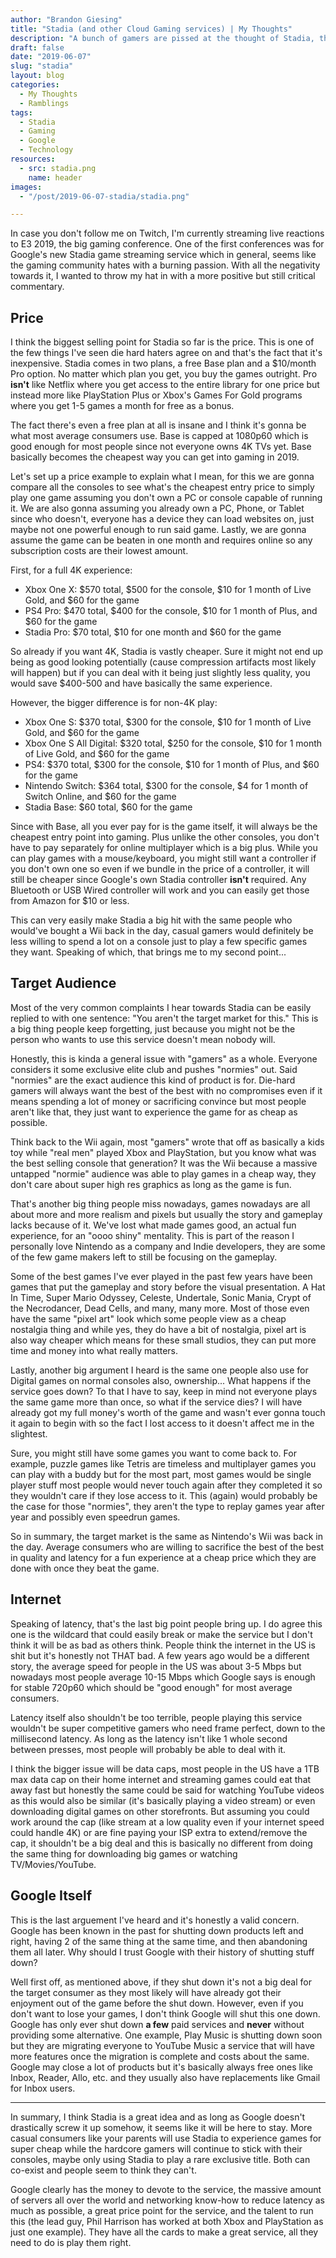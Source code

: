 ```yaml
---
author: "Brandon Giesing"
title: "Stadia (and other Cloud Gaming services) | My Thoughts"
description: "A bunch of gamers are pissed at the thought of Stadia, this is my hot take about why they shouldn't be."
draft: false
date: "2019-06-07"
slug: "stadia"
layout: blog
categories:
  - My Thoughts
  - Ramblings
tags:
  - Stadia
  - Gaming
  - Google
  - Technology
resources:
  - src: stadia.png
    name: header
images:
  - "/post/2019-06-07-stadia/stadia.png"

---
```


In case you don't follow me on Twitch, I'm currently streaming live reactions to E3 2019, the big gaming conference. One of the first conferences was for Google's new Stadia game streaming service which in general, seems like the gaming community hates with a burning passion. With all the negativity towards it, I wanted to throw my hat in with a more positive but still critical commentary.

## Price
I think the biggest selling point for Stadia so far is the price. This is one of the few things I've seen die hard haters agree on and that's the fact that it's inexpensive. Stadia comes in two plans, a free Base plan and a $10/month Pro option. No matter which plan you get, you buy the games outright. Pro **isn't** like Netflix where you get access to the entire library for one price but instead more like PlayStation Plus or Xbox's Games For Gold programs where you get 1-5 games a month for free as a bonus. 

The fact there's even a free plan at all is insane and I think it's gonna be what most average consumers use. Base is capped at 1080p60 which is good enough for most people since not everyone owns 4K TVs yet. Base basically becomes the cheapest way you can get into gaming in 2019.

Let's set up a price example to explain what I mean, for this we are gonna compare all the consoles to see what's the cheapest entry price to simply play one game assuming you don't own a PC or console capable of running it. We are also gonna assuming you already own a PC, Phone, or Tablet since who doesn't, everyone has a device they can load websites on, just maybe not one powerful enough to run said game. Lastly, we are gonna assume the game can be beaten in one month and requires online so any subscription costs are their lowest amount.

First, for a full 4K experience:
- Xbox One X: $570 total, $500 for the console, $10 for 1 month of Live Gold, and $60 for the game
- PS4 Pro: $470 total, $400 for the console, $10 for 1 month of Plus, and $60 for the game
- Stadia Pro: $70 total, $10 for one month and $60 for the game

So already if you want 4K, Stadia is vastly cheaper. Sure it might not end up being as good looking potentially (cause compression artifacts most likely will happen) but if you can deal with it being just slightly less quality, you would save $400-500 and have basically the same experience.

However, the bigger difference is for non-4K play:
- Xbox One S: $370 total, $300 for the console, $10 for 1 month of Live Gold, and $60 for the game
- Xbox One S All Digital: $320 total, $250 for the console, $10 for 1 month of Live Gold, and $60 for the game
- PS4: $370 total, $300 for the console, $10 for 1 month of Plus, and $60 for the game
- Nintendo Switch: $364 total, $300 for the console, $4 for 1 month of Switch Online, and $60 for the game
- Stadia Base: $60 total, $60 for the game

Since with Base, all you ever pay for is the game itself, it will always be the cheapest entry point into gaming. Plus unlike the other consoles, you don't have to pay separately for online multiplayer which is a big plus. While you can play games with a mouse/keyboard, you might still want a controller if you don't own one so even if we bundle in the price of a controller, it will still be cheaper since Google's own Stadia controller **isn't** required. Any Bluetooth or USB Wired controller will work and you can easily get those from Amazon for $10 or less.

This can very easily make Stadia a big hit with the same people who would've bought a Wii back in the day, casual gamers would definitely be less willing to spend a lot on a console just to play a few specific games they want. Speaking of which, that brings me to my second point...

## Target Audience
Most of the very common complaints I hear towards Stadia can be easily replied to with one sentence: "You aren't the target market for this." This is a big thing people keep forgetting, just because you might not be the person who wants to use this service doesn't mean nobody will. 

Honestly, this is kinda a general issue with "gamers" as a whole. Everyone considers it some exclusive elite club and pushes "normies" out. Said "normies" are the exact audience this kind of product is for. Die-hard gamers will always want the best of the best with no compromises even if it means spending a lot of money or sacrificing convince but most people aren't like that, they just want to experience the game for as cheap as possible.

Think back to the Wii again, most "gamers" wrote that off as basically a kids toy while "real men" played Xbox and PlayStation, but you know what was the best selling console that generation? It was the Wii because a massive untapped "normie" audience was able to play games in a cheap way, they don't care about super high res graphics as long as the game is fun.

That's another big thing people miss nowadays, games nowadays are all about more and more realism and pixels but usually the story and gameplay lacks because of it. We've lost what made games good, an actual fun experience, for an "oooo shiny" mentality. This is part of the reason I personally love Nintendo as a company and Indie developers, they are some of the few game makers left to still be focusing on the gameplay.

Some of the best games I've ever played in the past few years have been games that put the gameplay and story before the visual presentation. A Hat In Time, Super Mario Odyssey, Celeste, Undertale, Sonic Mania, Crypt of the Necrodancer, Dead Cells, and many, many more. Most of those even have the same "pixel art" look which some people view as a cheap nostalgia thing and while yes, they do have a bit of nostalgia, pixel art is also way cheaper which means for these small studios, they can put more time and money into what really matters.

Lastly, another big argument I heard is the same one people also use for Digital games on normal consoles also, ownership... What happens if the service goes down? To that I have to say, keep in mind not everyone plays the same game more than once, so what if the service dies? I will have already got my full money's worth of the game and wasn't ever gonna touch it again to begin with so the fact I lost access to it doesn't affect me in the slightest.

Sure, you might still have some games you want to come back to. For example, puzzle games like Tetris are timeless and multiplayer games you can play with a buddy but for the most part, most games would be single player stuff most people would never touch again after they completed it so they wouldn't care if they lose access to it. This (again) would probably be the case for those "normies", they aren't the type to replay games year after year and possibly even speedrun games.

So in summary, the target market is the same as Nintendo's Wii was back in the day. Average consumers who are willing to sacrifice the best of the best in quality and latency for a fun experience at a cheap price which they are done with once they beat the game.

## Internet
Speaking of latency, that's the last big point people bring up. I do agree this one is the wildcard that could easily break or make the service but I don't think it will be as bad as others think. People think the internet in the US is shit but it's honestly not THAT bad. A few years ago would be a different story, the average speed for people in the US was about 3-5 Mbps but nowadays most people average 10-15 Mbps which Google says is enough for stable 720p60 which should be "good enough" for most average consumers.

Latency itself also shouldn't be too terrible, people playing this service wouldn't be super competitive gamers who need frame perfect, down to the millisecond latency. As long as the latency isn't like 1 whole second between presses, most people will probably be able to deal with it.

I think the bigger issue will be data caps, most people in the US have a 1TB max data cap on their home internet and streaming games could eat that away fast but honestly the same could be said for watching YouTube videos as this would also be similar (it's basically playing a video stream) or even downloading digital games on other storefronts. But assuming you could work around the cap (like stream at a low quality even if your internet speed could handle 4K) or are fine paying your ISP extra to extend/remove the cap, it shouldn't be a big deal and this is basically no different from doing the same thing for downloading big games or watching TV/Movies/YouTube.

## Google Itself
This is the last arguement I've heard and it's honestly a valid concern. Google has been known in the past for shutting down products left and right, having 2 of the same thing at the same time, and then abandoning them all later. Why should I trust Google with their history of shutting stuff down?

Well first off, as mentioned above, if they shut down it's not a big deal for the target consumer as they most likely will have already got their enjoyment out of the game before the shut down. However, even if you don't want to lose your games, I don't think Google will shut this one down. Google has only ever shut down **a few** paid services and **never** without providing some alternative. One example, Play Music is shutting down soon but they are migrating everyone to YouTube Music a service that will have more features once the migration is complete and costs about the same. Google may close a lot of products but it's basically always free ones like Inbox, Reader, Allo, etc. and they usually also have replacements like Gmail for Inbox users.

---

In summary, I think Stadia is a great idea and as long as Google doesn't drastically screw it up somehow, it seems like it will be here to stay. More casual consumers like your parents will use Stadia to experience games for super cheap while the hardcore gamers will continue to stick with their consoles, maybe only using Stadia to play a rare exclusive title. Both can co-exist and people seem to think they can't.

Google clearly has the money to devote to the service, the massive amount of servers all over the world and networking know-how to reduce latency as much as possible, a great price point for the service, and the talent to run this (the lead guy, Phil Harrison has worked at both Xbox and PlayStation as just one example). They have all the cards to make a great service, all they need to do is play them right.
